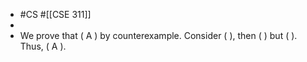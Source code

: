 - #CS #[[CSE 311]]
-
- We prove that ( A ) by counterexample. Consider ( ), then ( ) but ( ). Thus, ( A ).